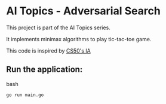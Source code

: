 # AI Topics - Adversarial Search

This project is part of the AI Topics series.

It implements minimax algorithms to play tic-tac-toe game.

This code is inspired by [CS50's IA](https://cs50.harvard.edu/ai/2024/)

## Run the application:

bash

    go run main.go

